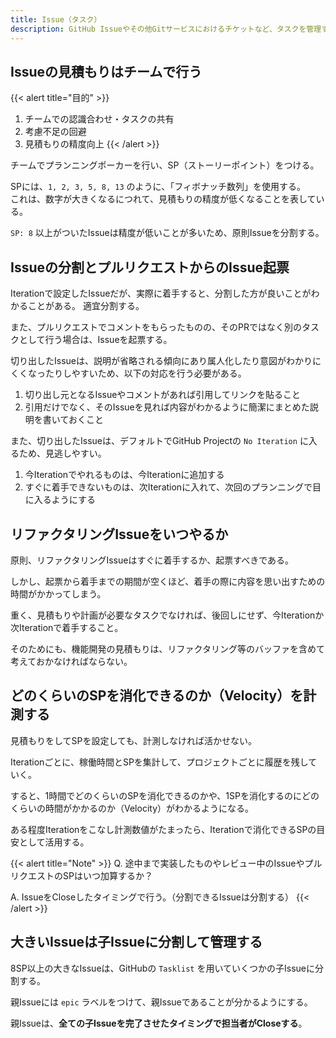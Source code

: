 ```yaml
---
title: Issue（タスク）
description: GitHub Issueやその他Gitサービスにおけるチケットなど、タスクを管理するため機能について。
---
```

## Issueの見積もりはチームで行う

{{< alert title="目的" >}}
1. チームでの認識合わせ・タスクの共有
1. 考慮不足の回避
1. 見積もりの精度向上
{{< /alert >}}

チームでプランニングポーカーを行い、SP（ストーリーポイント）をつける。

SPには、`1, 2, 3, 5, 8, 13` のように、「フィボナッチ数列」を使用する。  
これは、数字が大きくなるにつれて、見積もりの精度が低くなることを表している。

`SP: 8` 以上がついたIssueは精度が低いことが多いため、原則Issueを分割する。

## Issueの分割とプルリクエストからのIssue起票

Iterationで設定したIssueだが、実際に着手すると、分割した方が良いことがわかることがある。
適宜分割する。

また、プルリクエストでコメントをもらったものの、そのPRではなく別のタスクとして行う場合は、Issueを起票する。

切り出したIssueは、説明が省略される傾向にあり属人化したり意図がわかりにくくなったりしやすいため、以下の対応を行う必要がある。

1. 切り出し元となるIssueやコメントがあれば引用してリンクを貼ること
1. 引用だけでなく、そのIssueを見れば内容がわかるように簡潔にまとめた説明を書いておくこと

また、切り出したIssueは、デフォルトでGitHub Projectの `No Iteration` に入るため、見逃しやすい。

1. 今Iterationでやれるものは、今Iterationに追加する
1. すぐに着手できないものは、次Iterationに入れて、次回のプランニングで目に入るようにする

## リファクタリングIssueをいつやるか

原則、リファクタリングIssueはすぐに着手するか、起票すべきである。

しかし、起票から着手までの期間が空くほど、着手の際に内容を思い出すための時間がかかってしまう。

重く、見積もりや計画が必要なタスクでなければ、後回しにせず、今Iterationか次Iterationで着手すること。

そのためにも、機能開発の見積もりは、リファクタリング等のバッファを含めて考えておかなければならない。

## どのくらいのSPを消化できるのか（Velocity）を計測する

見積もりをしてSPを設定しても、計測しなければ活かせない。

Iterationごとに、稼働時間とSPを集計して、プロジェクトごとに履歴を残していく。

すると、1時間でどのくらいのSPを消化できるのかや、1SPを消化するのにどのくらいの時間がかかるのか（Velocity）がわかるようになる。

ある程度Iterationをこなし計測数値がたまったら、Iterationで消化できるSPの目安として活用する。

{{< alert title="Note" >}}
Q. 途中まで実装したものやレビュー中のIssueやプルリクエストのSPはいつ加算するか？

A. IssueをCloseしたタイミングで行う。（分割できるIssueは分割する）
{{< /alert >}}

## 大きいIssueは子Issueに分割して管理する

8SP以上の大きなIssueは、GitHubの `Tasklist` を用いていくつかの子Issueに分割する。

親Issueには `epic` ラベルをつけて、親Issueであることが分かるようにする。

親Issueは、**全ての子Issueを完了させたタイミングで担当者がCloseする**。
